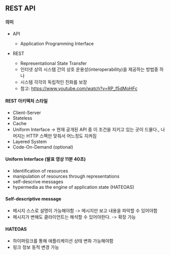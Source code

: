 ## REST API
#### 의미
- API 
    - Application Programming Interface
    
- REST
    - Representational State Transfer
    - 인터넷 상의 시스템 간의 상호 운용성(interoperability)을 제공하는 방법중 하나
    - 시스템 각각의 독립적인 진화를 보장
    - 참고: https://www.youtube.com/watch?v=RP_f5dMoHFc
    
#### REST 아키텍처 스타일
- Client-Server
- Stateless
- Cache
- Uniform Interface -> 현재 공개된 API 중 이 조건을 지키고 있는 곳이 드물다., 나머지는 HTTP 스펙만 맞춰서 어느정도 지켜짐 
- Layered System
- Code-On-Demand (optional)

#### Uniform Interface (발표 영상 11분 40초)
- Identification of resources
- manipulation of resources through representations
- self-descrive messages
- hypermedia as the engine of application state (HATEOAS)

#### Self-descriptive message
- 메시지 스스로 설명이 가능해야함 -> 메시지만 보고 내용을 파악할 수 있어야함
- 메시지가 변해도 클라이언트는 해석할 수 있어야한다. -> 확장 가능 

#### HATEOAS
- 하이퍼링크를 통해 애플리케이션 상태 변화 가능해야함
- 링크 정보 동적 변경 가능 